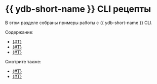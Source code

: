# {{ ydb-short-name }} CLI рецепты

В этом разделе собраны примеры работы с {{ ydb-short-name }} CLI.

Содержание:

* [{#T}](convert-table-type.md)
* [{#T}](benchmarks.md)
* [{#T}](ttl.md)

Смотрите также:

- [{#T}](../../reference/ydb-cli/index.md)
- [{#T}](../../dev/index.md)
